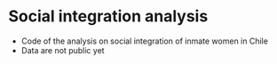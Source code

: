 
# Social integration analysis

- Code of the analysis on social integration of inmate women in Chile
- Data are not public yet